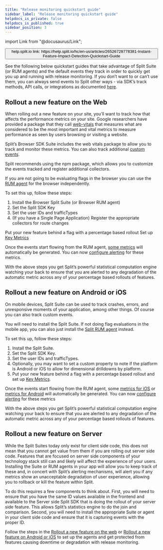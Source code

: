 ```yaml
---
title: "Release monitoring quickstart guide"
sidebar_label: "Release monitoring quickstart guide"
helpdocs_is_private: false
helpdocs_is_published: true
sidebar_position: 3
---
```


import Link from "@docusaurus/Link";

<p>
  <button style={{borderRadius:'8px', border:'1px', fontFamily:'Courier New', fontWeight:'800', textAlign:'left'}}> help.split.io link: https://help.split.io/hc/en-us/articles/26526728778381-Instant-Feature-Impact-Detection-Quickstart-Guide </button>
</p>

See the following below quickstart guides that take advantage of Split Suite (or RUM agents) and the default events they track in order to quickly get you up and running with release monitoring.  If you don’t want to or can’t use them, you can always send events to Split other ways - via SDK’s track methods, API calls, or integrations as documented [here](https://help.split.io/hc/en-us/articles/360020585772-Events). 

## Rollout a new feature on the Web

When rolling out a new feature on your site, you’ll want to track how that affects the performance metrics on your site. Google researchers have provided a package that they call [web-vitals](https://github.com/GoogleChrome/web-vitals) that measures what are considered to be the most important and vital metrics to measure performance as seen by users browsing or visiting a website. 

Split’s Browser SDK Suite includes the web vitals package to allow you to track and monitor these metrics. You can also track additional [custom events](https://help.split.io/hc/en-us/articles/360030898431-Browser-RUM-agent#custom-events).

Split recommends using the npm package, which allows you to customize the events tracked and register additional collectors. 

If you are not going to be evaluating flags in the browser you can use the [RUM agent](https://help.split.io/hc/en-us/articles/360030898431-Browser-RUM-agent#1-import-the-agent-into-your-project) for the browser independently. 

To set this up, follow these steps:

1. Install the Browser Split Suite (or Browser RUM agent)
  1. Set the Split SDK Key
  2. Set the user IDs and trafficTypes
  3. (If you have a Single Page Application) Register the appropriate collectors for route changes

Put your new feature behind a flag with a percentage based rollout
Set up [Key Metrics](https://docs.google.com/document/d/1vu3_rL8EogOB4hbts-HJq4r4nInGznLxXr46Ot5NuyE/edit#heading=h.ldi12j5ncxfp)

Once the events start flowing from the RUM agent, [some metrics](https://help.split.io/hc/en-us/articles/360030898431-Browser-RUM-agent#automatic-metric-creation) will automatically be generated. You can now [configure alerting](https://help.split.io/hc/en-us/articles/19832312225293-Configuring-metric-alerting) for these metrics.
 
With the above steps you get Split’s powerful statistical computation engine watching your back to ensure that you are alerted to any degradation of the automatic metric across any of your percentage based rollouts of features. 

## Rollout a new feature on Android or iOS

On mobile devices, Split Suite can be used to track crashes, errors, and unresponsive moments of your application, among other things. Of course you can also track custom events. 

You will need to install the Split Suite. If not doing flag evaluations in the mobile app, you can also just install the [Split RUM agent](https://help.split.io/hc/en-us/sections/12619161404685-Client-side-agents) instead.

To set this up, follow these steps:

1. Install the Split Suite.
2. Set the Split SDK Key.
3. Set the user IDs and trafficTypes.
4. Optionally, you may want to set a custom property to note if the platform is Android or iOS to allow for dimensional drilldowns by platform.
5. Put your new feature behind a flag with a percentage based rollout and set up [Key Metrics](https://docs.google.com/document/d/1vu3_rL8EogOB4hbts-HJq4r4nInGznLxXr46Ot5NuyE/edit#heading=h.ldi12j5ncxfp).

Once the events start flowing from the RUM agent, some [metrics for iOS](https://help.split.io/hc/en-us/articles/22545155055373-iOS-RUM-Agent#default-events-and-properties) or [metrics for Android](https://help.split.io/hc/en-us/articles/18530305949837-Android-RUM-Agent#automatic-metric-creation) will automatically be generated. You can now [configure alerting](https://help.split.io/hc/en-us/articles/19832312225293-Configuring-metric-alerting) for these metrics

With the above steps you get Split’s powerful statistical computation engine watching your back to ensure that you are alerted to any degradation of the automatic metric across any of your percentage based rollouts of features. 

## Rollout a new feature on Server

While the Split Suites today only exist for client side code, this does not mean that you cannot get value from them if you are rolling out server side code. Features that are focused on server side components of your technology stack still can and likely will affect the experience of your users. Installing the Suite or RUM agents in your app will allow you to keep track of these and, in concert with Split’s alerting mechanisms, will alert you if any metrics show an unacceptable degradation of user experience, allowing you to rollback or kill the feature within Split. 

To do this requires a few components to think about. First, you will need to ensure that you have the same ID values available in the frontend and available to the Server side Split SDK that is doing the rollout of your server side feature. This allows Split’s statistics engine to do the join and comparison. Second, you will need to install the appropriate Suite or agent in your client side code and ensure that it is capturing events with the proper ID. 

Follow the steps in the [Rollout a new feature on the web](https://help.split.io/hc/en-us/articles/26526728778381#h_01HX7VTF55FBE8SHASVB96PJKM) or [Rollout a new feature on Android or iOS](https://help.split.io/hc/en-us/articles/26526728778381#h_01HX7VTF55FZXQM92PHCYHPNBN) to set up the agents and get protected from features causing downtime or degradation with release monitoring.